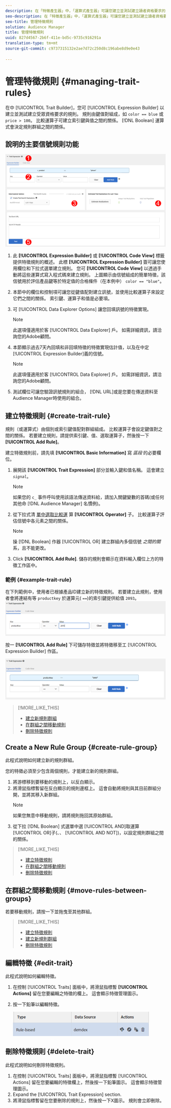 ```yaml
---
description: 在「特徵產生器」中，「運算式產生器」可讓您建立並測試建立讀者資格要求的規則。 規則由關鍵值配對組成，例如「color == blue」或「price > 100」。 比較運算子可建立索引鍵與值之間的關係。 布林運算式會決定規則群組之間的關係。
seo-description: 在「特徵產生器」中，「運算式產生器」可讓您建立並測試建立讀者資格要求的規則。 規則由關鍵值配對組成，例如「color == blue」或「price > 100」。 比較運算子可建立索引鍵與值之間的關係。 布林運算式會決定規則群組之間的關係。
seo-title: 管理特徵規則
solution: Audience Manager
title: 管理特徵規則
uuid: 827d4567-2b6f-411e-bd5c-9735c916291a
translation-type: tm+mt
source-git-commit: c9737315132e2ae7d72c250d8c196abe8d9e0e43

---
```



# 管理特徵規則 {#managing-trait-rules}

在中 [!UICONTROL Trait Builder]，您可 [!UICONTROL Expression Builder] 以建立並測試建立受眾資格要求的規則。 規則由鍵值對組成，如 `color == blue` 或 `price > 100`。 比較運算子可建立索引鍵與值之間的關係。 [!DNL Boolean] 運算式會決定規則群組之間的關係。

<!-- c_tb_rules.xml -->

## 說明的主要信號規則功能

![](assets/manage-trait-rules.png)

1. 此 **[!UICONTROL Expression Builder]** 或 **[!UICONTROL Code View]** 標籤提供特徵規則的概述。 此標 **[!UICONTROL Expression Builder]** 簽可讓您使用欄位和下拉式選單建立規則。 您可 **[!UICONTROL Code View]** 以透過手動將這些運算式寫入程式碼來建立規則。 上圖顯示由信號組成的簡單特徵，該信號用於評估產品鍵等於特定值的合格條件（在本例中） `color == "blue"`。

1. 本節中的欄位和控制項可讓您從鍵值配對建立訊號，並使用比較運算子來設定它們之間的關係。 索引鍵、運算子和值是必要項。
1. 可 [!UICONTROL Data Explorer Options] 讓您回填訊號的特徵實現。
   >[!NOTE]
   >
   >此選項僅適用於客 [!UICONTROL Data Explorer] 戶。 如需詳細資訊，請洽詢您的Adobe顧問。
1. 本節顯示過去7天內回填和非回填特徵的特徵實現估計值，以及在中定 [!UICONTROL Expression Builder]義的信號。
   >[!NOTE]
   >
   >此選項僅適用於客 [!UICONTROL Data Explorer] 戶。 如需詳細資訊，請洽詢您的Adobe顧問。
1. 測試欄位可讓您驗證訊號規則的組合， [!DNL URL]或是您要在傳送資料至Audience Manager時使用的組合。

## 建立特徵規則 {#create-trait-rule}

規則（或運算式）由個別或索引鍵值配對群組組成。 比較運算子會設定鍵值對之間的關係。 若要建立規則，請提供索引鍵、值、選取運算子，然後按一下 **[!UICONTROL Add Rule]**。

<!-- t_tb_create_rules.xml -->

建立特徵規則前，請先填 **[!UICONTROL Basic Information]** 寫 *區段* 的必要欄位。

1. 展開該 **[!UICONTROL Trait Expression]** 部分並輸入鍵和值名稱。 這會建立 *`signal`*。
   >[!NOTE]
   >
   >如果您的 `c_` 事件呼叫使用該語法傳送資料給，請加入關鍵變數的首碼(或任何其他命 [!DNL Audience Manager] 名慣例)。
1. 從下拉式清 [單中選取比較運](../../features/traits/trait-comparison-operators.md) 算 **[!UICONTROL Operator]** 子。 比較運算子評估信號中各元素之間的關係。
   >[!NOTE]
   >
   >操 [!DNL Boolean] 作器 [!UICONTROL OR] 建立群組內多個信號 *之間的關* 系，且不能更改。
1. Click **[!UICONTROL Add Rule]**. 儲存的規則會顯示在資料輸入欄位上方的特徵工作區中。

### 範例 {#example-trait-rule}

在下列範例中，使用者已根據產品ID建立新的特徵規則。 若要建立此規則，使用者會將連結有等 `productkey` 於運算元( `==`)的索引鍵提供給值 `2093`。
![](assets/tb_sample_rule1.png)

按一 **[!UICONTROL Add Rule]** 下可儲存特徵並將特徵移至工 [!UICONTROL Expression Builder] 作區。

![](assets/tb_sample_rule2.png)

>[!MORE_LIKE_THIS]
>
>* [建立新規則群組](../../features/traits/manage-trait-rules.md#create-rule-group)
>* [在群組之間移動規則](../../features/traits/manage-trait-rules.md#move-rules-between-groups)
>* [刪除特徵規則](../../features/traits/manage-trait-rules.md#delete-trait)


## Create a New Rule Group {#create-rule-group}

此程式說明如何建立新的規則群組。

<!-- t_tb_new_rule_group.xml -->

您的特徵必須至少包含兩個規則，才能建立新的規則群組。

1. 將游標移到要移動的規則上，以反白顯示。
1. 將滑鼠指標暫留在反白顯示的規則邊框上。
這會自動將規則與其目前群組分開，並將其移入新群組。
   >[!NOTE]
   >
   >如果您無意中移動規則，請將規則拖回其原始群組。
1. 從下拉 [!DNL Boolean] 式選單中選 [!UICONTROL AND]取運算 [!UICONTROL OR]子(、、 [!UICONTROL AND NOT])，以設定規則群組之間的關係。

>[!MORE_LIKE_THIS]
>
>* [建立特徵規則](../../features/traits/manage-trait-rules.md#create-trait-rule)
>* [在群組之間移動規則](../../features/traits/manage-trait-rules.md#move-rules-between-groups)
>* [刪除特徵規則](../../features/traits/manage-trait-rules.md#delete-trait)


## 在群組之間移動規則 {#move-rules-between-groups}

若要移動規則，請按一下並拖曳至其他群組。

>[!MORE_LIKE_THIS]
>
>* [建立特徵規則](../../features/traits/manage-trait-rules.md#create-trait-rule)
>* [建立新規則群組](../../features/traits/manage-trait-rules.md#create-rule-group)
>* [刪除特徵規則](../../features/traits/manage-trait-rules.md#delete-trait)


## 編輯特徵 {#edit-trait}

此程式說明如何編輯特徵。

<!-- t_tb_edit.xml -->

1. 在控制 [!UICONTROL Traits] 面板中，將滑鼠指標暫 **[!UICONTROL Actions]** 留在您要編輯之特徵的欄上。 這會顯示特徵管理圖示。
1. 按一下鉛筆以編輯特徵。

   ![](assets/tb_edit_trait.png)

## 刪除特徵規則 {#delete-trait}

此程式說明如何刪除特徵規則。

<!-- t_tb_delete_rule.xml -->

1. 在控制 [!UICONTROL Traits] 面板中，將滑鼠指標暫 [!UICONTROL Actions] 留在您要編輯的特徵欄上，然後按一下鉛筆圖示。 這會顯示特徵管理圖示。
1. Expand the [!UICONTROL Trait Expression] section.
1. 將滑鼠指標暫留在您要刪除的規則上，然後按一下X圖示。 規則會立即刪除。